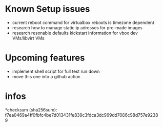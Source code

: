 # Known Setup issues
* current reboot command for virtualbox reboots is timezone dependent
* research how to manage static ip adresses for pre-made images
* research resonable defaults kickstart information for vbox dev VMs/libvirt VMs

# Upcoming features
* implement shell script for full test run down
* move this one into a github action

# infos
*checksum (sha256sum): f7ea0469a4ff0fbfc4be7d013431fe839c3fdca3dc969dd7086c98d757e92389